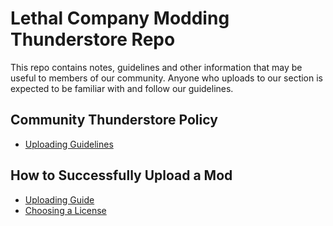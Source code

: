 # Lethal Company Modding Thunderstore Repo

This repo contains notes, guidelines and other information that may be useful to members of our community. Anyone who uploads to our section is expected to be familiar with and follow our guidelines.

## Community Thunderstore Policy

- [Uploading Guidelines](Thunderstore-Guidelines.md)

## How to Successfully Upload a Mod

- [Uploading Guide](Thunderstore-Upload-Howto.md)
- [Choosing a License](Choosing-A-License.md)
